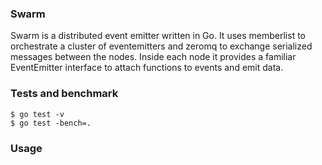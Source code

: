 ### Swarm

Swarm is a distributed event emitter written in Go. It uses memberlist to orchestrate a cluster of eventemitters and zeromq to exchange serialized messages between the nodes. Inside each node it provides a familiar EventEmitter interface to attach functions to events and emit data.

### Tests and benchmark

    $ go test -v
    $ go test -bench=.

### Usage


